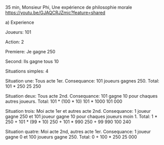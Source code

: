 
35 min, Monsieur Phi, Une expérience de philosophie morale
https://youtu.be/GJAQCRJZmic?feature=shared

a) Experience

Joueurs: 101

Action: 2

Premiere:
	Je gagne 250

Second:
	Ils gagne tous 10

Situations simples: 4

Situation une:
	Tous acte 1er.
	Consequance:
		101 joueurs gagnes 250.
		Total:
			101 * 250
			25 250

Situation deux:
	Tous acte 2nd.
	Consequance:
		101 gagne 10 pour chaques autres joueurs.
		Total:
			101 * (100 * 10)
			101 * 1000
			101 000

Situation trois:
	Moi acte 1er et autres acte 2nd.
	Consequance:
		1 joueur gagne 250 et 101 joueur gagne 10 pour chaques joueurs moin 1.
		Total:
			1 * 250 + 101 * (99 * 10)
			250 + 101 * 990
			250 + 99 990
			100 240

Situation quatre:
	Moi acte 2nd, autres acte 1er.
	Consequance:
		1 joueur gagne 0 et 100 joueurs gagne 250.
		Total:
			0 + 100 * 250
			25 000


